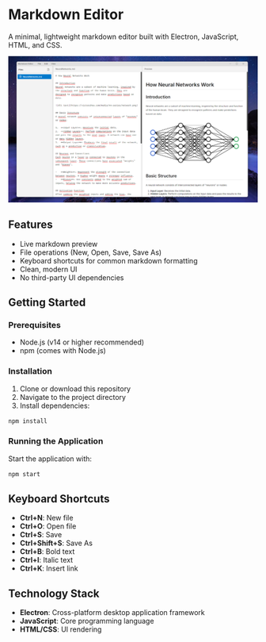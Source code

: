 # Markdown Editor

A minimal, lightweight markdown editor built with Electron, JavaScript, HTML, and CSS. 

![alt text](bb.png)

## Features

- Live markdown preview
- File operations (New, Open, Save, Save As)
- Keyboard shortcuts for common markdown formatting
- Clean, modern UI
- No third-party UI dependencies 

## Getting Started

### Prerequisites

- Node.js (v14 or higher recommended)
- npm (comes with Node.js)

### Installation

1. Clone or download this repository
2. Navigate to the project directory
3. Install dependencies:

```bash
npm install
```

### Running the Application

Start the application with:

```bash
npm start
```

## Keyboard Shortcuts

- **Ctrl+N**: New file
- **Ctrl+O**: Open file
- **Ctrl+S**: Save
- **Ctrl+Shift+S**: Save As
- **Ctrl+B**: Bold text
- **Ctrl+I**: Italic text
- **Ctrl+K**: Insert link

## Technology Stack

- **Electron**: Cross-platform desktop application framework
- **JavaScript**: Core programming language
- **HTML/CSS**: UI rendering


